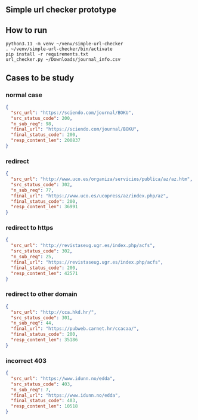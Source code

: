 Simple url checker prototype
----------------------------



How to run
----------

```shell
python3.11 -m venv ~/venv/simple-url-checker
. ~/venv/simple-url-checker/bin/activate
pip install -r requirements.txt
url_checker.py ~/Downloads/journal_info.csv
```

Cases to be study
-----------------

### normal case

```json
{
  "src_url": "https://sciendo.com/journal/BOKU",
  "src_status_code": 200,
  "n_sub_req": 98,
  "final_url": "https://sciendo.com/journal/BOKU",
  "final_status_code": 200,
  "resp_content_len": 200837
}
```

### redirect

```json
{
  "src_url": "http://www.uco.es/organiza/servicios/publica/az/az.htm",
  "src_status_code": 302,
  "n_sub_req": 77,
  "final_url": "https://www.uco.es/ucopress/az/index.php/az",
  "final_status_code": 200,
  "resp_content_len": 36991
}
```

### redirect to https

```json
{
  "src_url": "http://revistaseug.ugr.es/index.php/acfs",
  "src_status_code": 302,
  "n_sub_req": 25,
  "final_url": "https://revistaseug.ugr.es/index.php/acfs",
  "final_status_code": 200,
  "resp_content_len": 42571
}
```

### redirect to other domain

```json
{
  "src_url": "http://cca.hkd.hr/",
  "src_status_code": 301,
  "n_sub_req": 44,
  "final_url": "https://pubweb.carnet.hr/ccacaa/",
  "final_status_code": 200,
  "resp_content_len": 35186
}
```

### incorrect 403

```json
{
  "src_url": "https://www.idunn.no/edda",
  "src_status_code": 403,
  "n_sub_req": 7,
  "final_url": "https://www.idunn.no/edda",
  "final_status_code": 403,
  "resp_content_len": 10518
}
```

